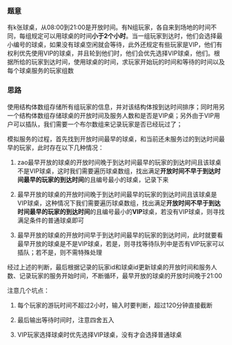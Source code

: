 ### 题意
有k张球桌，从08:00到21:00是开放时间。有N组玩家，各自来到场地的时间不同，每组规定可以用球桌的时间**小于2个小时**。当一组玩家到达时，他们会选择最小编号的球桌，如果没有球桌空闲就会等待，此外还规定有些玩家是VIP，他们有权利优先使用VIP的球桌，并且轮到他们时，他们会优先选择VIP球桌，他们。根据所给的玩家到达时间，使用球桌的时间，求玩家开始玩的时间和等待的时间以及每个球桌服务的玩家组数

### 思路
使用结构体数组存储所有组玩家的信息，并对该结构体按到达时间排序；同时用另一个结构体数组存储球桌的开放时间及服务人数和是否是VIP桌；另外由于VIP用户可以插队，我们需要一个布尔数组来记录玩家是否已经玩过了；

模拟服务的过程，首先找到开放时间最早的球桌，和当前还未服务过的到达时间最早的玩家，此时存在以下几种情况：

1. zao最早开放的球桌的开放时间晚于到达时间最早的玩家的到达时间且该球桌不是VIP球桌，这时我们需要遍历球桌数组，找出满足**开放时间不早于到达时间最早的玩家的到达时间**的且编号最小的球桌，记录下来

2. 最早开放的球桌的开放时间晚于到达时间最早的玩家的到达时间且该球桌是VIP球桌，这种情况下我们需要遍历球桌数组，找出满足**开放时间不早于到达时间最早的玩家的到达时间**的且编号最小的**VIP**球桌，若没有VIP球桌，则寻找满足条件的普通球桌即可

3. 最早开放的球桌的开放时间早于到达时间最早的玩家的到达时间，此时就要看最早开放的球桌是不是VIP球桌，若是，则寻找等待队列中是否有VIP玩家可以插队；若不是，则不需特殊处理

经过上述的判断，最后根据记录的玩家id和球桌id更新球桌的开放时间和服务人数、记录玩家的服务开始时间，不断循环，最早开放的球桌的开放时间晚于21:00

注意几个坑点：

1. 每个玩家的游玩时间不超过2小时，输入时要判断，超过120分钟直接截断

2. 最后输出等待时间时，注意四舍五入

3. VIP玩家选择球桌时优先选择VIP球桌，没有才会选择普通球桌